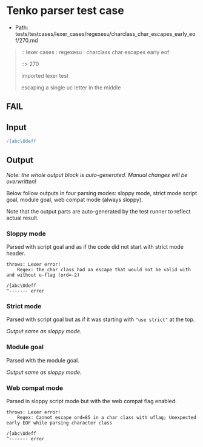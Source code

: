 # Tenko parser test case

- Path: tests/testcases/lexer_cases/regexesu/charclass_char_escapes_early_eof/270.md

> :: lexer cases : regexesu : charclass char escapes early eof
>
> ::> 270
>
> Imported lexer test
>
> escaping a single uc letter in the middle

## FAIL

## Input

`````js
/[abc\Udeff
`````

## Output

_Note: the whole output block is auto-generated. Manual changes will be overwritten!_

Below follow outputs in four parsing modes: sloppy mode, strict mode script goal, module goal, web compat mode (always sloppy).

Note that the output parts are auto-generated by the test runner to reflect actual result.

### Sloppy mode

Parsed with script goal and as if the code did not start with strict mode header.

`````
throws: Lexer error!
    Regex: the char class had an escape that would not be valid with and without u-flag (ord=-2)

/[abc\Udeff
^------- error
`````

### Strict mode

Parsed with script goal but as if it was starting with `"use strict"` at the top.

_Output same as sloppy mode._

### Module goal

Parsed with the module goal.

_Output same as sloppy mode._

### Web compat mode

Parsed in sloppy script mode but with the web compat flag enabled.

`````
throws: Lexer error!
    Regex: Cannot escape ord=85 in a char class with uflag; Unexpected early EOF while parsing character class

/[abc\Udeff
^------- error
`````

